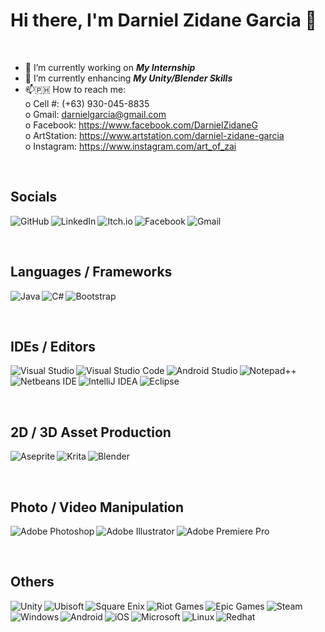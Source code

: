 # Hi there, I'm Darniel Zidane Garcia 👋

</br>

- 🔭 I’m currently working on _**My Internship**_
- 🌱 I’m currently enhancing _**My Unity/Blender Skills**_ 
- 📫🇵🇭 How to reach me:
  <br>o Cell #: (+63) 930-045-8835
  <br>o Gmail: darnielgarcia@gmail.com
  <br>o Facebook: https://www.facebook.com/DarnielZidaneG
  <br>o ArtStation: https://www.artstation.com/darniel-zidane-garcia
  <br>o Instagram: https://www.instagram.com/art_of_zai

<!-- <img align="left" width ="47%" src="https://github-readme-stats.vercel.app/api?username=D-Zidane-G&show_icons=true&theme=gotham"/>
<img width ="47%" src="https://github-readme-stats.vercel.app/api/top-langs/?username=D-Zidane-G&layout=compact"/> -->

<br><h2> Socials </h2>
<a href = "https://www.github.com/D-Zidane-G/"> <img align="left" alt = "GitHub" src = "https://img.shields.io/badge/github-%23121011.svg?style=for-the-badge&logo=github&logoColor=white" /> </a>
<a href = "https://www.linkedin.com/in/darniel-zidane-garcia/" ><img align="left" alt = "LinkedIn" src = "https://img.shields.io/badge/linkedin-%230077B5.svg?style=for-the-badge&logo=linkedin&logoColor=white" /></a>
<a href = "https://dzg.itch.io" ><img align="left" alt = "Itch.io" src = "https://img.shields.io/badge/Itch-%23FF0B34.svg?style=for-the-badge&logo=Itch.io&logoColor=white" /></a>
<a href = "https://www.facebook.com/DarnielZidaneG" ><img align="left" alt = "Facebook" src = "https://img.shields.io/badge/Facebook-%231877F2.svg?style=for-the-badge&logo=Facebook&logoColor=white"/></a>
<img alt = "Gmail" src = "https://img.shields.io/badge/Gmail-D14836?style=for-the-badge&logo=gmail&logoColor=white" />

<br><h2> Languages / Frameworks </h2>
<img align="left" alt = "Java" src = "https://img.shields.io/badge/java-%23ED8B00.svg?style=for-the-badge&logo=java&logoColor=white"/>
<img align="left" alt = "C#" src = "https://img.shields.io/badge/c%23-%23239120.svg?style=for-the-badge&logo=c-sharp&logoColor=white"/>
<img alt = "Bootstrap" src = "https://img.shields.io/badge/bootstrap-%23563D7C.svg?style=for-the-badge&logo=bootstrap&logoColor=white"/>

<br><h2> IDEs / Editors </h2>
<img align="left" alt = "Visual Studio" src = "https://img.shields.io/badge/Visual%20Studio-5C2D91.svg?style=for-the-badge&logo=visual-studio&logoColor=white"/>
<img align="left" alt = "Visual Studio Code" src = "https://img.shields.io/badge/Visual%20Studio%20Code-0078d7.svg?style=for-the-badge&logo=visual-studio-code&logoColor=white" />
<img align="left" alt = "Android Studio" src = "https://img.shields.io/badge/Android%20Studio-3DDC84.svg?style=for-the-badge&logo=android-studio&logoColor=white" />
<img align="left" alt = "Notepad++" src = "https://img.shields.io/badge/Notepad++-90E59A.svg?style=for-the-badge&logo=notepad%2b%2b&logoColor=black" />
<img align="left" alt = "Netbeans IDE" src = "https://img.shields.io/badge/NetBeansIDE-1B6AC6.svg?style=for-the-badge&logo=apache-netbeans-ide&logoColor=white" />
<img align="left" alt = "IntelliJ IDEA" src = "https://img.shields.io/badge/IntelliJIDEA-000000.svg?style=for-the-badge&logo=intellij-idea&logoColor=white" />
<img alt = "Eclipse" src = "https://img.shields.io/badge/Eclipse-FE7A16.svg?style=for-the-badge&logo=Eclipse&logoColor=white" />  

<br><h2> 2D / 3D Asset Production </h2>
<img align="left" alt = "Aseprite" src = "https://img.shields.io/badge/Aseprite-FFFFFF?style=for-the-badge&logo=Aseprite&logoColor=#7D929E" />
<img align="left" alt = "Krita" src = "https://img.shields.io/badge/Krita-203759?style=for-the-badge&logo=krita&logoColor=EEF37B" />
<img alt = "Blender" src = "https://img.shields.io/badge/blender-%23F5792A.svg?style=for-the-badge&logo=blender&logoColor=white" />

<br><h2> Photo / Video Manipulation </h2>
<img align="left" alt = "Adobe Photoshop" src = "https://img.shields.io/badge/adobe%20photoshop-%2331A8FF.svg?style=for-the-badge&logo=adobe%20photoshop&logoColor=white" />
<img align="left" alt = "Adobe Illustrator" src = "https://img.shields.io/badge/adobe%20illustrator-%23FF9A00.svg?style=for-the-badge&logo=adobe%20illustrator&logoColor=white" />
<img alt = "Adobe Premiere Pro" src = "https://img.shields.io/badge/Adobe%20Premiere%20Pro-9999FF.svg?style=for-the-badge&logo=Adobe%20Premiere%20Pro&logoColor=white" />

<br><h2> Others </h2>
<img align="left" alt = "Unity" src = "https://img.shields.io/badge/unity-%23000000.svg?style=for-the-badge&logo=unity&logoColor=white"/>
<img align="left" alt = "Ubisoft" src = "https://img.shields.io/badge/Ubisoft-%23F5F5F5.svg?style=for-the-badge&logo=Ubisoft&logoColor=black"/>
<img align="left" alt = "Square Enix" src = "https://img.shields.io/badge/SquareEnix-%23ED1C24.svg?style=for-the-badge&logo=SquareEnix&logoColor=white"/>
<img align="left" alt = "Riot Games" src = "https://img.shields.io/badge/riotgames-D32936.svg?style=for-the-badge&logo=riotgames&logoColor=white"/>
<img align="left" alt = "Epic Games" src = "https://img.shields.io/badge/epicgames-%23313131.svg?style=for-the-badge&logo=epicgames&logoColor=white"/>
<img align="left" alt = "Steam" src = "https://img.shields.io/badge/steam-%23000000.svg?style=for-the-badge&logo=steam&logoColor=white"/>
<img align="left" alt = "Windows" src = "https://img.shields.io/badge/Windows-0078D6?style=for-the-badge&logo=windows&logoColor=white" />
<img align="left" alt = "Android" src = "https://img.shields.io/badge/Android-3DDC84?style=for-the-badge&logo=android&logoColor=white" />
<img align="left" alt = "iOS" src = "https://img.shields.io/badge/iOS-000000?style=for-the-badge&logo=ios&logoColor=white" />
<img align="left" alt = "Microsoft" src = "https://img.shields.io/badge/Microsoft-0078D4?style=for-the-badge&logo=microsoft&logoColor=white" />
<img align="left" alt = "Linux" src = "https://img.shields.io/badge/Linux-FCC624?style=for-the-badge&logo=linux&logoColor=black" />
<img alt = "Redhat" src = "https://img.shields.io/badge/Red%20Hat-EE0000?style=for-the-badge&logo=redhat&logoColor=white"/>

<!--
**D-Zidane-G/D-Zidane-G** is a ✨ _special_ ✨ repository because its `README.md` (this file) appears on your GitHub profile.
### Game Developer
Here are some ideas to get you started:

- 🔭 I’m currently working on ...
- 🌱 I’m currently learning ...
- 👯 I’m looking to collaborate on ...
- 🤔 I’m looking for help with ...
- 💬 Ask me about ...
- 📫 How to reach me: ...
- 😄 Pronouns: ...
- ⚡ Fun fact: ...
-->
